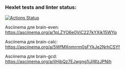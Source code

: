 ### Hexlet tests and linter status:
[![Actions Status](https://github.com/mipeqq/python-project-49/actions/workflows/hexlet-check.yml/badge.svg)](https://github.com/mipeqq/python-project-49/actions)

Asciinema для brain-even: https://asciinema.org/a/1pLZYO6e0ViC227kYXjk15WYp

Asciinema для brain-calc: https://asciinema.org/a/5WfMXnmrrm0sFYkJe2NrhCSYf

Asciinema для brain-gcd: https://asciinema.org/a/iIHjbQz7EJwgng1iJjWzJPNih